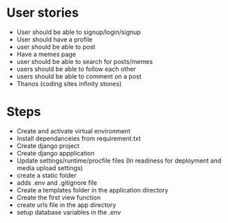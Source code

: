 # User stories
+ User should be able to signup/login/signup
+ User should have a profile
+ user should be able to post
+ Have a memes page
+ user should be able to search for posts/memes
+ users should be able to follow each other
+ users should be able to comment on a post
+ Thanos (coding sites infinity stones) 

# Steps
+ Create and activate virtual environment
+ Install dependanceies from requirement.txt
+ Create django project
+ Create django appplication
+ Update settings/runtime/procfile files (In readiness for deployment and media upload settings)
+ create a static folder
+ adds .env and .gitignore file
+ Create a templates folder in the application directory
+ Create the first view function
+ create urls file in the app directory
+ setup database variables in the .env
